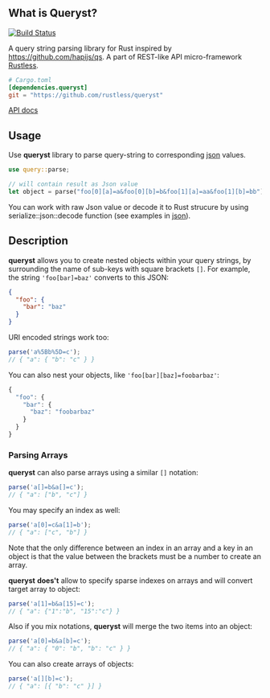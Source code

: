 ## What is Queryst?

[![Build Status](https://travis-ci.org/rustless/queryst.svg?branch=master)](https://travis-ci.org/rustless/queryst)

A query string parsing library for Rust inspired by https://github.com/hapijs/qs. A part of REST-like API micro-framework [Rustless].

```toml
# Cargo.toml
[dependencies.queryst]
git = "https://github.com/rustless/queryst"
```

[API docs](http://queryst.rustless.org/doc/queryst/)

[Rustless]: https://github.com/rustless/rustless

## Usage

Use **queryst** library to parse query-string to corresponding [json] values.

```rust
use query::parse;

// will contain result as Json value
let object = parse("foo[0][a]=a&foo[0][b]=b&foo[1][a]=aa&foo[1][b]=bb");
```

You can work with raw Json value or decode it to Rust strucure by using serialize::json::decode function (see examples in [json]).

[json]: http://doc.rust-lang.org/serialize/json/index.html

## Description

**queryst** allows you to create nested objects within your query strings, by surrounding the name of sub-keys with square brackets `[]`. For example, the string `'foo[bar]=baz'` converts to this JSON:

```json
{
  "foo": {
    "bar": "baz"
  }
}
```

URI encoded strings work too:

```js
parse('a%5Bb%5D=c');
// { "a": { "b": "c" } }
```

You can also nest your objects, like `'foo[bar][baz]=foobarbaz'`:

```javascript
{
  "foo": {
    "bar": {
      "baz": "foobarbaz"
    }
  }
}
```

### Parsing Arrays

**queryst** can also parse arrays using a similar `[]` notation:

```javascript
parse('a[]=b&a[]=c');
// { "a": ["b", "c"] }
```

You may specify an index as well:

```javascript
parse('a[0]=c&a[1]=b');
// { "a": ["c", "b"] }
```

Note that the only difference between an index in an array and a key in an object is that the value between the brackets must be a number to create an array. 

**queryst** **does't** allow to specify sparse indexes on arrays and will convert target array to object:

```javascript
parse('a[1]=b&a[15]=c');
// { "a": {"1":"b", "15":"c"} }
```

Also if you mix notations, **queryst** will merge the two items into an object:

```javascript
parse('a[0]=b&a[b]=c');
// { "a": { "0": "b", "b": "c" } }
```

You can also create arrays of objects:

```javascript
parse('a[][b]=c');
// { "a": [{ "b": "c" }] }
```

